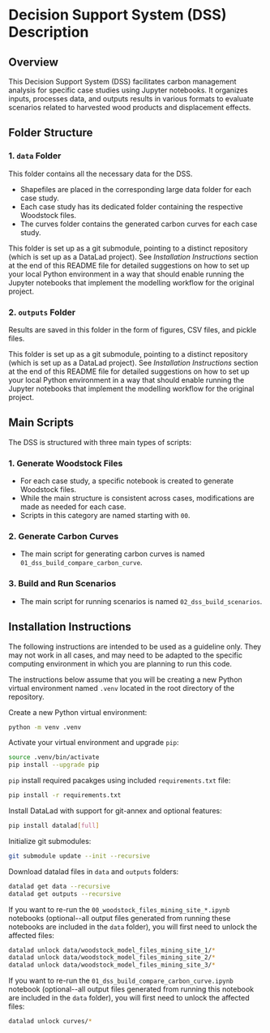# Decision Support System (DSS) Description

## Overview

This Decision Support System (DSS) facilitates carbon management analysis for specific case studies using Jupyter notebooks. It organizes inputs, processes data, and outputs results in various formats to evaluate scenarios related to harvested wood products and displacement effects.

## Folder Structure

### 1. `data` Folder

This folder contains all the necessary data for the DSS.  
- Shapefiles are placed in the corresponding large data folder for each case study.  
- Each case study has its dedicated folder containing the respective Woodstock files.
- The curves folder contains the generated carbon curves for each case study.  

This folder is set up as a git submodule, pointing to a distinct repository (which is set up as a DataLad project).
See *Installation Instructions* section at the end of this README file for detailed suggestions on how 
to set up your local Python environment in a way that should enable running the Jupyter notebooks that implement
the modelling workflow for the original project. 

### 2. `outputs` Folder

Results are saved in this folder in the form of figures, CSV files, and pickle files.

This folder is set up as a git submodule, pointing to a distinct repository (which is set up as a DataLad project).
See *Installation Instructions* section at the end of this README file for detailed suggestions on how 
to set up your local Python environment in a way that should enable running the Jupyter notebooks that implement
the modelling workflow for the original project. 


## Main Scripts

The DSS is structured with three main types of scripts:

### 1. **Generate Woodstock Files**

- For each case study, a specific notebook is created to generate Woodstock files.
- While the main structure is consistent across cases, modifications are made as needed for each case.  
- Scripts in this category are named starting with `00`.

### 2. **Generate Carbon Curves**

- The main script for generating carbon curves is named `01_dss_build_compare_carbon_curve`.  

### 3. **Build and Run Scenarios**

- The main script for running scenarios is named `02_dss_build_scenarios`.  

## Installation Instructions

The following instructions are intended to be used as a guideline only. They may not work in all cases, and
may need to be adapted to the specific computing environment in which you are planning to run this code.

The instructions below assume that you will be creating a new Python virtual environment named `.venv` located in the root directory of the repository.

Create a new Python virtual environment:
```bash
python -m venv .venv
```


Activate your virtual environment and upgrade `pip`: 
```bash
source .venv/bin/activate
pip install --upgrade pip
```

`pip` install required pacakges using included `requirements.txt` file:
```bash
pip install -r requirements.txt
```

Install DataLad with support for git-annex and optional features:
```bash
pip install datalad[full]
```

Initialize git submodules:
```bash
git submodule update --init --recursive
```

Download datalad files in `data` and `outputs` folders:
```bash
datalad get data --recursive
datalad get outputs --recursive
```

If you want to re-run the `00_woodstock_files_mining_site_*.ipynb` notebooks (optional--all output files generated from running these notebooks are included in the `data` folder), you will first need to unlock the affected files:
```bash
datalad unlock data/woodstock_model_files_mining_site_1/*
datalad unlock data/woodstock_model_files_mining_site_2/*
datalad unlock data/woodstock_model_files_mining_site_3/*
```

If you want to re-run the `01_dss_build_compare_carbon_curve.ipynb` notebook (optional--all output files generated from running this notebook are included in the `data` folder), you will first need to unlock the affected files:
```bash
datalad unlock curves/*
```
